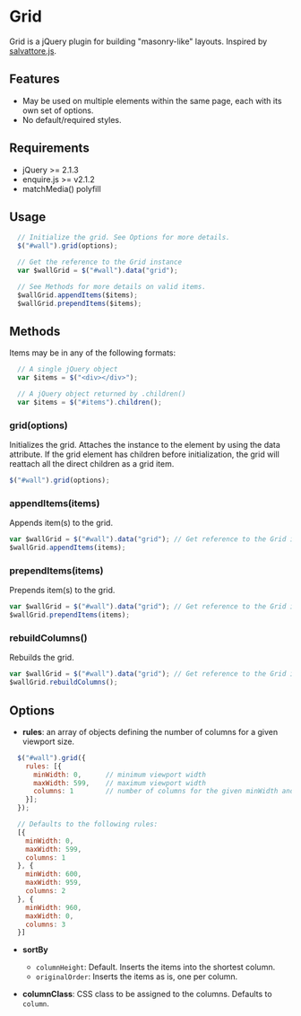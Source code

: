 # Grid
Grid is a jQuery plugin for building "masonry-like" layouts. Inspired by [salvattore.js](http://salvattore.com).


## Features
* May be used on multiple elements within the same page, each with its own set of options.
* No default/required styles.


## Requirements
* jQuery >= 2.1.3
* enquire.js >= v2.1.2
* matchMedia() polyfill


## Usage
```javascript
  // Initialize the grid. See Options for more details.
  $("#wall").grid(options);

  // Get the reference to the Grid instance
  var $wallGrid = $("#wall").data("grid");

  // See Methods for more details on valid items.
  $wallGrid.appendItems($items);
  $wallGrid.prependItems($items);
```

## Methods
Items may be in any of the following formats:
```javascript
  // A single jQuery object
  var $items = $("<div></div>");

  // A jQuery object returned by .children()
  var $items = $("#items").children();
```

### grid(options)
Initializes the grid. Attaches the instance to the element by using the data attribute. If the grid element has children before initialization, the grid will reattach all the direct children as a grid item.

```javascript
$("#wall").grid(options);
```

### appendItems(items)
Appends item(s) to the grid.

```javascript
var $wallGrid = $("#wall").data("grid"); // Get reference to the Grid instance
$wallGrid.appendItems(items);
```

### prependItems(items)
Prepends item(s) to the grid.

```javascript
var $wallGrid = $("#wall").data("grid"); // Get reference to the Grid instance
$wallGrid.prependItems(items);
```

### rebuildColumns()
Rebuilds the grid.
```javascript
var $wallGrid = $("#wall").data("grid"); // Get reference to the Grid instance
$wallGrid.rebuildColumns();
```

## Options
* __rules__: an array of objects defining the number of columns for a given viewport size.
```javascript
  $("#wall").grid({
    rules: [{
      minWidth: 0,      // minimum viewport width
      maxWidth: 599,    // maximum viewport width
      columns: 1        // number of columns for the given minWidth and maxWidth
    }];
  });
```
```javascript
  // Defaults to the following rules:
  [{
    minWidth: 0,
    maxWidth: 599,
    columns: 1
  }, {
    minWidth: 600,
    maxWidth: 959,
    columns: 2
  }, {
    minWidth: 960,
    maxWidth: 0,
    columns: 3
  }]
```

* __sortBy__
  * `columnHeight`: Default. Inserts the items into the shortest column.
  * `originalOrder`: Inserts the items as is, one per column.

* __columnClass__: CSS class to be assigned to the columns. Defaults to `column`.